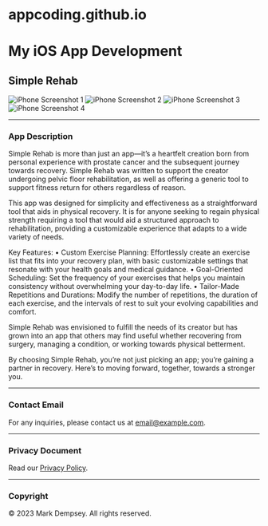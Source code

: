 # appcoding.github.io

# My iOS App Development

## Simple Rehab

<!-- Assuming you have screenshots available at URLs, replace 'link-to-image' with the actual URLs of your images -->

![iPhone Screenshot 1](link-to-image-1)
![iPhone Screenshot 2](link-to-image-2)
![iPhone Screenshot 3](link-to-image-3)
![iPhone Screenshot 4](link-to-image-4)

<!-- Make sure your images are the same size for uniformity and adjust them as needed -->

---

### App Description

Simple Rehab is more than just an app—it’s a heartfelt creation born from personal experience with prostate cancer and the subsequent journey towards recovery. Simple Rehab was written to support the creator undergoing pelvic floor rehabilitation, as well as offering a generic tool to support fitness return for others regardless of reason. 

This app was designed for simplicity and effectiveness as a straightforward tool that aids in physical recovery. It is for anyone seeking to regain physical strength requiring a tool that would aid a structured approach to rehabilitation, providing a customizable experience that adapts to a wide variety of needs.

Key Features:
•	Custom Exercise Planning: Effortlessly create an exercise list that fits into your recovery plan, with basic customizable settings that resonate with your health goals and medical guidance.
•	Goal-Oriented Scheduling: Set the frequency of your exercises that helps you maintain consistency without overwhelming your day-to-day life.
•	Tailor-Made Repetitions and Durations: Modify the number of repetitions, the duration of each exercise, and the intervals of rest to suit your evolving capabilities and comfort.
 
Simple Rehab was envisioned to fulfill the needs of its creator but has grown into an app that others may find useful whether recovering from surgery, managing a condition, or working towards physical betterment.

By choosing Simple Rehab, you’re not just picking an app; you’re gaining a partner in recovery. Here’s to moving forward, together, towards a stronger you.


---

### Contact Email

For any inquiries, please contact us at [email@example.com](mailto:email@example.com).

---

### Privacy Document

Read our [Privacy Policy](link-to-privacy-policy).

---

### Copyright

© 2023 Mark Dempsey. All rights reserved.
